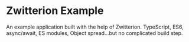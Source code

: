 # Zwitterion Example

An example application built with the help of Zwitterion. TypeScript, ES6, async/await, ES modules, Object spread...but no complicated build step.
